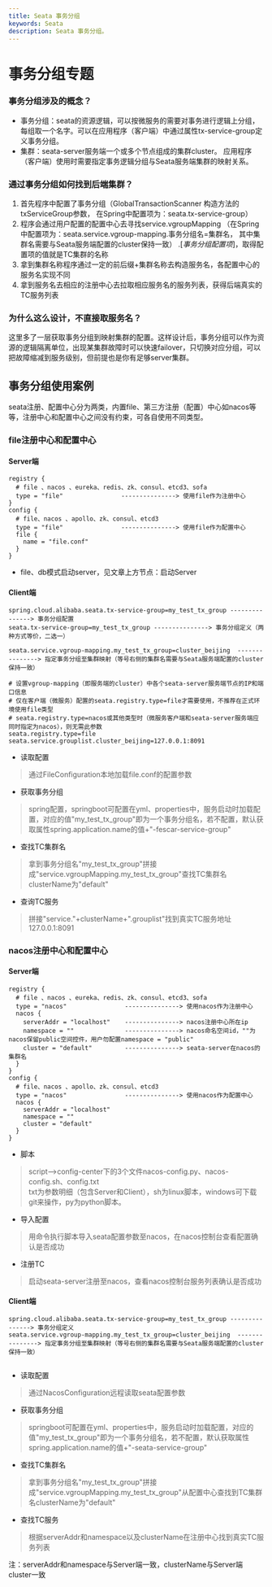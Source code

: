```yaml
---
title: Seata 事务分组
keywords: Seata
description: Seata 事务分组。
---
```


# 事务分组专题

### 事务分组涉及的概念？
- 事务分组：seata的资源逻辑，可以按微服务的需要对事务进行逻辑上分组，每组取一个名字。可以在应用程序（客户端）中通过属性tx-service-group定义事务分组。
- 集群：seata-server服务端一个或多个节点组成的集群cluster。 应用程序（客户端）使用时需要指定事务逻辑分组与Seata服务端集群的映射关系。

### 通过事务分组如何找到后端集群？
1. 首先程序中配置了事务分组（GlobalTransactionScanner 构造方法的txServiceGroup参数， 在Spring中配置项为：seata.tx-service-group）
2. 程序会通过用户配置的配置中心去寻找service.vgroupMapping （在Spring中配置项为：seata.service.vgroup-mapping.事务分组名=集群名， 其中集群名需要与Seata服务端配置的cluster保持一致）
.[*事务分组配置项*]，取得配置项的值就是TC集群的名称
3. 拿到集群名称程序通过一定的前后缀+集群名称去构造服务名，各配置中心的服务名实现不同
4. 拿到服务名去相应的注册中心去拉取相应服务名的服务列表，获得后端真实的TC服务列表

### 为什么这么设计，不直接取服务名？
这里多了一层获取事务分组到映射集群的配置。这样设计后，事务分组可以作为资源的逻辑隔离单位，出现某集群故障时可以快速failover，只切换对应分组，可以把故障缩减到服务级别，但前提也是你有足够server集群。

## 事务分组使用案例
seata注册、配置中心分为两类，内置file、第三方注册（配置）中心如nacos等等，注册中心和配置中心之间没有约束，可各自使用不同类型。

### file注册中心和配置中心
#### Server端
```
registry {
  # file 、nacos 、eureka、redis、zk、consul、etcd3、sofa
  type = "file"                ---------------> 使用file作为注册中心
}
config {
  # file、nacos 、apollo、zk、consul、etcd3
  type = "file"                ---------------> 使用file作为配置中心
  file {
    name = "file.conf"
  }
}
```
- file、db模式启动server，见文章上方节点：启动Server

#### Client端
```
spring.cloud.alibaba.seata.tx-service-group=my_test_tx_group ---------------> 事务分组配置
seata.tx-service-group=my_test_tx_group ---------------> 事务分组定义（两种方式等价，二选一）

seata.service.vgroup-mapping.my_test_tx_group=cluster_beijing  ---------------> 指定事务分组至集群映射（等号右侧的集群名需要与Seata服务端配置的cluster保持一致）

# 设置vgroup-mapping（即服务端的cluster）中各个seata-server服务端节点的IP和端口信息
# 仅在客户端（微服务）配置的seata.registry.type=file才需要使用，不推荐在正式环境使用file类型
# seata.registry.type=nacos或其他类型时（微服务客户端和seata-server服务端应同时指定为nacos），则无需此参数
seata.registry.type=file
seata.service.grouplist.cluster_beijing=127.0.0.1:8091

```
- 读取配置
> 通过FileConfiguration本地加载file.conf的配置参数
- 获取事务分组
> spring配置，springboot可配置在yml、properties中，服务启动时加载配置，对应的值"my_test_tx_group"即为一个事务分组名，若不配置，默认获取属性spring.application.name的值+"-fescar-service-group"  
- 查找TC集群名
> 拿到事务分组名"my_test_tx_group"拼接成"service.vgroupMapping.my_test_tx_group"查找TC集群名clusterName为"default"
- 查询TC服务
> 拼接"service."+clusterName+".grouplist"找到真实TC服务地址127.0.0.1:8091
### nacos注册中心和配置中心
#### Server端
```
registry {
  # file 、nacos 、eureka、redis、zk、consul、etcd3、sofa
  type = "nacos"                ---------------> 使用nacos作为注册中心
  nacos {
    serverAddr = "localhost"    ---------------> nacos注册中心所在ip
    namespace = ""              ---------------> nacos命名空间id，""为nacos保留public空间控件，用户勿配置namespace = "public"
    cluster = "default"         ---------------> seata-server在nacos的集群名
  }
}
config {
  # file、nacos 、apollo、zk、consul、etcd3
  type = "nacos"                ---------------> 使用nacos作为配置中心
  nacos {
    serverAddr = "localhost"
    namespace = ""
    cluster = "default"
  }
}

```
- 脚本
> script-->config-center下的3个文件nacos-config.py、nacos-config.sh、config.txt  
txt为参数明细（包含Server和Client），sh为linux脚本，windows可下载git来操作，py为python脚本。  
- 导入配置
> 用命令执行脚本导入seata配置参数至nacos，在nacos控制台查看配置确认是否成功  
- 注册TC
> 启动seata-server注册至nacos，查看nacos控制台服务列表确认是否成功  

#### Client端
```
spring.cloud.alibaba.seata.tx-service-group=my_test_tx_group ---------------> 事务分组定义
seata.service.vgroup-mapping.my_test_tx_group=cluster_beijing  ---------------> 指定事务分组至集群映射（等号右侧的集群名需要与Seata服务端配置的cluster保持一致）


```
- 读取配置
> 通过NacosConfiguration远程读取seata配置参数
- 获取事务分组
> springboot可配置在yml、properties中，服务启动时加载配置，对应的值"my_test_tx_group"即为一个事务分组名，若不配置，默认获取属性spring.application.name的值+"-seata-service-group"
- 查找TC集群名
> 拿到事务分组名"my_test_tx_group"拼接成"service.vgroupMapping.my_test_tx_group"从配置中心查找到TC集群名clusterName为"default"
- 查找TC服务
> 根据serverAddr和namespace以及clusterName在注册中心找到真实TC服务列表

注：serverAddr和namespace与Server端一致，clusterName与Server端cluster一致

